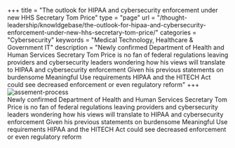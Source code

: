 +++
title = "The outlook for HIPAA and cybersecurity enforcement under new HHS Secretary Tom Price"
type = "page"
url =  "/thought-leadership/knowldgebase/the-outlook-for-hipaa-and-cybersecurity-enforcement-under-new-hhs-secretary-tom-price/"
categories = "Cybersecurity"
keywords = "Medical Technology, Healthcare & Government IT"
description = "Newly confirmed Department of Health and Human Services Secretary Tom Price is no fan of federal regulations leaving providers and cybersecurity leaders wondering how his views will translate to HIPAA and cybersecurity enforcement Given his previous statements on burdensome Meaningful Use requirements HIPAA and the HITECH Act could see decreased enforcement or even regulatory reform"
+++
 ![assement-process](/blog/The_outloo_1487152254-300x172.jpg#center) </br>
 Newly confirmed Department of Health and Human Services Secretary Tom Price is no fan of federal regulations leaving providers and cybersecurity leaders wondering how his views will translate to HIPAA and cybersecurity enforcement Given his previous statements on burdensome Meaningful Use requirements HIPAA and the HITECH Act could see decreased enforcement or even regulatory reform